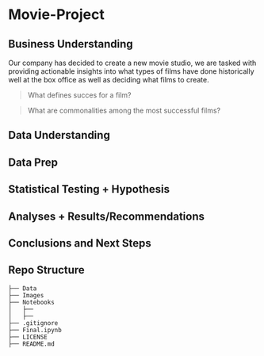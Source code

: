 # Movie-Project
## Business Understanding
Our company has decided to create a new movie studio, we are tasked with providing actionable insights into what types of films have done historically well at the box office as well as deciding what films to create.

> What defines succes for a film?

> What are commonalities among the most successful films?

## Data Understanding

## Data Prep

## Statistical Testing + Hypothesis

## Analyses + Results/Recommendations 

## Conclusions and Next Steps

## Repo Structure 
```
├── Data
├── Images
├── Notebooks
│   ├── 
│   ├── 
├── .gitignore
├── Final.ipynb
├── LICENSE
├── README.md
```
